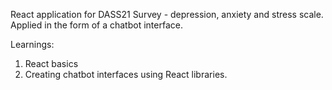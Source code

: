 React application for DASS21 Survey - depression, anxiety and stress scale. Applied in the form of a chatbot interface.

Learnings:
1. React basics
2. Creating chatbot interfaces using React libraries.
